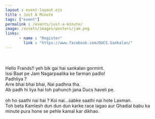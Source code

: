 ```yaml
---
layout : event-layout.ejs
title : Just A Minute
tags: ["event"]
permalink : /events/just-a-minute/
image: /assets/images/posters/jam.png
links: 
      - name : "Register" 
        link : "https://www.facebook.com/DUCS.Sankalan/"
---
```


<I style = "color:white">"Just do it"</I>\
<br>
Hello Frands!! yeh bik gai hai sankalan gormint.\
Issi Baat pe Jam Nagarpaalika ke farman padlo!\
Padhliya ?\
Arre bhai bhai bhai, Nai padhna tha.\
Ab padh hi liya hai toh pahunch jana Ducs haveli pe.\
<br>
oh ho saathi nai hai ? Koi nai...sabke saathi nai hote Laxman.\
Toh beta Kamlesh dun dun dun karke race lagao aur Ghadial babu ka minute pura hone se pehle kamal kar dikhao.
